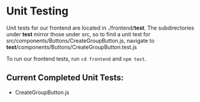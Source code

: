 # Unit Testing
Unit tests for our frontend are located in ./frontend/__test__. The subdirectories under __test__ mirror those under src, so to find a unit test for 
src/components/Buttons/CreateGroupButton.js, navigate to __test__/components/Buttons/CreateGroupButton.test.js

To run our frontend tests, run `cd frontend` and `npm test`.

## Current Completed Unit Tests:
- CreateGroupButton.js
